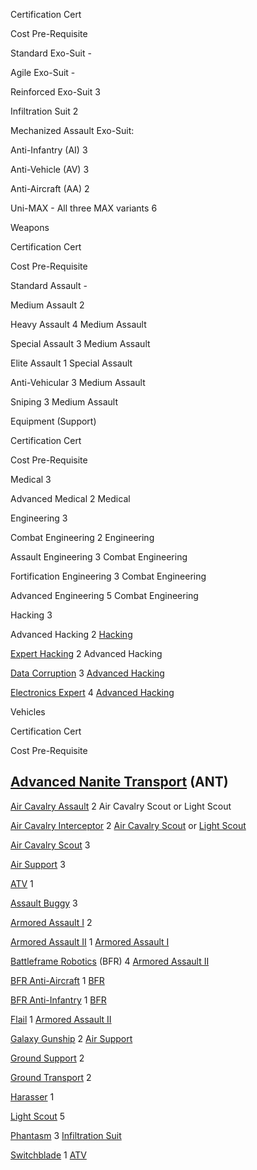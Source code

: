 Certification Cert

Cost Pre-Requisite

Standard Exo-Suit -

Agile Exo-Suit -

Reinforced Exo-Suit 3

Infiltration Suit 2

Mechanized Assault Exo-Suit:

Anti-Infantry (AI) 3

Anti-Vehicle (AV) 3

Anti-Aircraft (AA) 2

Uni-MAX - All three MAX variants 6

Weapons

Certification Cert

Cost Pre-Requisite

Standard Assault -

Medium Assault 2

Heavy Assault 4 Medium Assault

Special Assault 3 Medium Assault

Elite Assault 1 Special Assault

Anti-Vehicular 3 Medium Assault

Sniping 3 Medium Assault

Equipment (Support)

Certification Cert

Cost Pre-Requisite

Medical 3

Advanced Medical 2 Medical

Engineering 3

Combat Engineering 2 Engineering

Assault Engineering 3 Combat Engineering

Fortification Engineering 3 Combat Engineering

Advanced Engineering 5 Combat Engineering

Hacking 3

Advanced Hacking 2 [Hacking](Hacking.md "wikilink")

[Expert Hacking](Expert_Hacking.md "wikilink") 2 Advanced Hacking

[Data Corruption](Data_Corruption.md "wikilink") 3 [Advanced
Hacking](Advanced_Hacking.md "wikilink")

[Electronics Expert](Electronics_Expert.md "wikilink") 4 [Advanced
Hacking](Advanced_Hacking.md "wikilink")

Vehicles

Certification Cert

Cost Pre-Requisite

## [Advanced Nanite Transport](Advanced_Nanite_Transport.md "wikilink") (ANT)

[Air Cavalry Assault](Air_Cavalry_Assault.md "wikilink") 2 Air Cavalry
Scout or Light Scout

[Air Cavalry Interceptor](Air_Cavalry_Interceptor.md "wikilink") 2 [Air
Cavalry Scout](Air_Cavalry_Scout.md "wikilink") or [Light
Scout](Light_Scout.md "wikilink")

[Air Cavalry Scout](Air_Cavalry_Scout.md "wikilink") 3

[Air Support](Air_Support.md "wikilink") 3

[ATV](ATV.md "wikilink") 1

[Assault Buggy](Assault_Buggy.md "wikilink") 3

[Armored Assault I](Armored_Assault_I.md "wikilink") 2

[Armored Assault II](Armored_Assault_II.md "wikilink") 1 [Armored Assault
I](Armored_Assault_I.md "wikilink")

[Battleframe Robotics](Battleframe_Robotics.md "wikilink") (BFR) 4 [Armored
Assault II](Armored_Assault_II.md "wikilink")

[BFR Anti-Aircraft](BFR_Anti-Aircraft.md "wikilink") 1
[BFR](BFR.md "wikilink")

[BFR Anti-Infantry](BFR_Anti-Infantry.md "wikilink") 1
[BFR](BFR.md "wikilink")

[Flail](Flail.md "wikilink") 1 [Armored Assault
II](Armored_Assault_II.md "wikilink")

[Galaxy Gunship](Galaxy_Gunship.md "wikilink") 2 [Air
Support](Air_Support.md "wikilink")

[Ground Support](Ground_Support.md "wikilink") 2

[Ground Transport](Ground_Transport.md "wikilink") 2

[Harasser](Harasser.md "wikilink") 1

[Light Scout](Light_Scout.md "wikilink") 5

[Phantasm](Phantasm.md "wikilink") 3 [Infiltration
Suit](Infiltration_Suit.md "wikilink")

[Switchblade](Switchblade.md "wikilink") 1 [ATV](ATV.md "wikilink")
